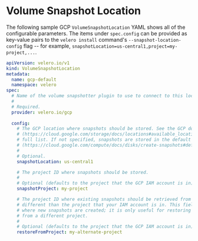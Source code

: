 # Volume Snapshot Location

The following sample GCP `VolumeSnapshotLocation` YAML shows all of the configurable parameters. The items under `spec.config` can be provided as key-value pairs to the `velero install` command's `--snapshot-location-config` flag -- for example, `snapshotLocation=us-central1,project=my-project,...`.

```yaml
apiVersion: velero.io/v1
kind: VolumeSnapshotLocation
metadata:
  name: gcp-default
  namespace: velero
spec:
  # Name of the volume snapshotter plugin to use to connect to this location.
  #
  # Required.
  provider: velero.io/gcp
  
  config:
    # The GCP location where snapshots should be stored. See the GCP documentation
    # (https://cloud.google.com/storage/docs/locations#available_locations) for the
    # full list. If not specified, snapshots are stored in the default location
    # (https://cloud.google.com/compute/docs/disks/create-snapshots#default_location).
    #
    # Optional.
    snapshotLocation: us-central1

    # The project ID where snapshots should be stored.
    #
    # Optional (defaults to the project that the GCP IAM account is in).
    snapshotProject: my-project

    # The project ID where existing snapshots should be retrieved from during restores, if 
    # different than the project that your IAM account is in. This field has no effect on 
    # where new snapshots are created; it is only useful for restoring existing snapshots 
    # from a different project.
    # 
    # Optional (defaults to the project that the GCP IAM account is in).
    restoreFromProject: my-alternate-project
```
